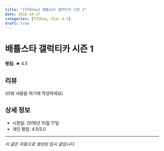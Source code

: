 ```yaml
---
title: "[TVShow] 배틀스타 갤럭티카 시즌 1"
date: 2016-10-17
categories: [TVShow, Star-4.5]
draft: true
---
```


# 배틀스타 갤럭티카 시즌 1

**평점:** ★ 4.5

## 리뷰

(리뷰 내용을 여기에 작성하세요)

## 상세 정보

- 시청일: 2016년 10월 17일
- 개인 평점: 4.5/5.0

---

*이 글은 자동으로 생성된 임시 글입니다.*
